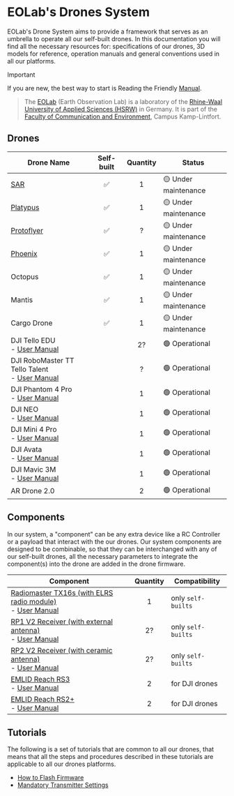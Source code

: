 # EOLab's Drones System

EOLab's Drone System aims to provide a framework that serves as an umbrella to operate all our self-built drones. In this documentation you will find all the necessary resources for: specifications of our drones, 3D models for reference, operation manuals and general conventions used in all our platforms.

> [!IMPORTANT]
> If you are new, the best way to start is Reading the Friendly [Manual](./common-manual/README.md).

> The [EOLab](https://www.eolab.de/) (Earth Observation Lab) is a laboratory of the [Rhine-Waal University of Applied Sciences (HSRW)](https://www.hochschule-rhein-waal.de/de) in Germany. It is part of the [Faculty of Communication and Environment](https://www.hochschule-rhein-waal.de/de/fakultaeten/kommunikation-und-umwelt), Campus Kamp-Lintfort.

## Drones

| Drone Name                                                                                                                                       | Self-built | Quantity | Status               |
|--------------------------------------------------------------------------------------------------------------------------------------------------|:----------:|:--------:|----------------------|
| [SAR](./sar/README.md)                                                                                                                           | ✅         | 1        | 🟡 Under maintenance |
| [Platypus](./platypus/README.md)                                                                                                                 | ✅         | 1        | 🟡 Under maintenance |
| [Protoflyer](./protoflyer/README.md)                                                                                                             | ✅         | ?        | 🟡 Under maintenance |
| [Phoenix](./phoenix/README.md)                                                                                                                   | ✅         | 1        | 🟡 Under maintenance |
| Octopus                                                                                                                                          | ✅         | 1        | 🟡 Under maintenance |
| Mantis                                                                                                                                           | ✅         | 1        | 🟡 Under maintenance |
| Cargo Drone                                                                                                                                      | ✅         | 1        | 🟡 Under maintenance |
| DJI Tello EDU <br> - [User Manual](https://dl-cdn.ryzerobotics.com/downloads/Tello/Tello%20User%20Manual%20v1.4.pdf)                             |            | 2?       | 🟢 Operational       |
| DJI RoboMaster TT Tello Talent <br> - [User Manual](https://dl.djicdn.com/downloads/RoboMaster+TT/RoboMaster_TT_Tello_Talent_User_Manual_en.pdf) |            | ?        | 🟢 Operational       |
| DJI Phantom 4 Pro <br> - [User Manual](https://dl.djicdn.com/downloads/phantom_4_pro/Phantom+4+Pro+Pro+Plus+User+Manual+v1.0.pdf)                |            | 1        | 🟢 Operational       |
| DJI NEO <br> - [User Manual](https://dl.djicdn.com/downloads/neo/20240905/DJI_Neo_User_Manual_v1.0_en.pdf)                                       |            | 1        | 🟢 Operational       |
| DJI Mini 4 Pro <br> - [User Manual](https://dl.djicdn.com/downloads/DJI_Mini_4_Pro/DJI_Mini_4_Pro_User_Manual_EN.pdf)                            |            | 1        | 🟢 Operational       |
| DJI Avata <br> - [User Manual](https://www.foto.no/media/multicase/documents/dji/dji%20avata%20user%20manual%20v1.06.pdf)                        |            | 1        | 🟢 Operational       |
| DJI Mavic 3M <br> - [User Manual](https://dl.djicdn.com/downloads/DJI_Mavic_3_Enterprise/20221216/DJI_Mavic_3M_User_Manual-EN.pdf)               |            | 1        | 🟢 Operational       |
| AR Drone 2.0                                                                                                                                     |            | 2        | 🟢 Operational       |

## Components

In our system, a "component" can be any extra device like a RC Controller or a payload that interact with the our drones. Our system components are designed to be combinable, so that they can be interchanged with any of our self-built drones, all the necessary parameters to integrate the component(s) into the drone are added in the drone firmware.

| Component                                                                                                                                                                                                                           | Quantity | Compatibility      |
|-------------------------------------------------------------------------------------------------------------------------------------------------------------------------------------------------------------------------------------|:--------:|--------------------|
| [Radiomaster TX16s (with ELRS radio module)](https://www.radiomasterrc.com/products/tx16s-mark-ii-radio-controller?variant=45864311685351)<br> - [User Manual](https://cdn.shopify.com/s/files/1/0609/8324/7079/files/TX16S_1.pdf)  | 1        | only `self-builts` |
| [RP1 V2 Receiver (with external antenna)](https://www.radiomasterrc.com/products/rp1-expresslrs-2-4ghz-nano-receiver) <br> - [User Manual](https://cdn.shopify.com/s/files/1/0609/8324/7079/files/RP1_User_Manual.pdf?v=1722923320) | 2?       | only `self-builts`  |
| [RP2 V2 Receiver (with ceramic antenna)](https://www.radiomasterrc.com/products/rp2-expresslrs-2-4ghz-nano-receiver) <br> - [User Manual](https://cdn.shopify.com/s/files/1/0609/8324/7079/files/RP2_User_Manual.pdf?v=1722923303)  | 2?       | only `self-builts`  |
| [EMLID Reach RS3](https://emlid.com/reachrs3/)<br> - [User Manual](https://docs.emlid.com/reachrs3/) | 2 | for DJI drones |
| [EMLID Reach RS2+](https://emlid.com/reachrs2plus/)<br> - [User Manual](https://docs.emlid.com/reachrs2/) | 2 | for DJI drones |

## Tutorials

The following is a set of tutorials that are common to all our drones, that means that all the steps and procedures described in these tutorials are applicable to all our drones platforms.
- [How to Flash Firmware](./firmware.md)
- [Mandatory Transmitter Settings](./transmitter.md)
